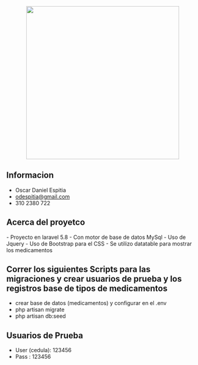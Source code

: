 <p align="center"><img src="https://res.cloudinary.com/dtfbvvkyp/image/upload/v1566331377/laravel-logolockup-cmyk-red.svg" width="400"></p>

## Informacion
- Oscar Daniel Espitia
- odespitia@gmail.com
- 310 2380 722

## Acerca del proyetco
<p>
- Proyecto en laravel 5.8
- Con motor de base de datos MySql
- Uso de Jquery
- Uso de Bootstrap para el CSS
- Se utilizo datatable para mostrar los medicamentos
</p>


## Correr los siguientes Scripts para las migraciones y crear usuarios de prueba y los registros base de tipos de medicamentos
- crear base de datos (medicamentos) y configurar en el .env
- php artisan migrate
- php artisan db:seed

## Usuarios de Prueba
- User (cedula): 123456
- Pass         : 123456

